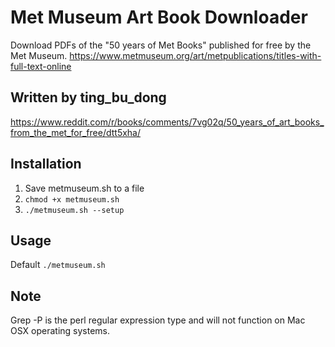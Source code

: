 # Met Museum Art Book Downloader
Download PDFs of the "50 years of Met Books" published for free by the Met Museum.
https://www.metmuseum.org/art/metpublications/titles-with-full-text-online

## Written by ting_bu_dong
https://www.reddit.com/r/books/comments/7vg02q/50_years_of_art_books_from_the_met_for_free/dtt5xha/

## Installation
1. Save metmuseum.sh to a file
2. `chmod +x metmuseum.sh`
3. `./metmuseum.sh --setup`

## Usage
Default `./metmuseum.sh `

## Note
Grep -P is the perl regular expression type and will not function on Mac OSX operating systems.
